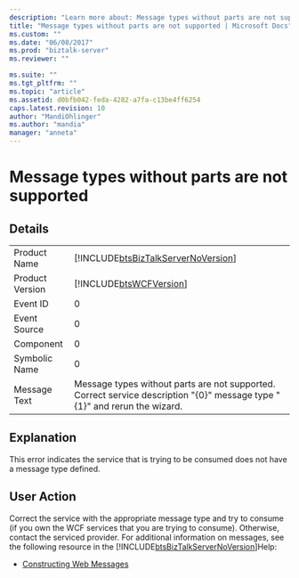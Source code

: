 ```yaml
---
description: "Learn more about: Message types without parts are not supported"
title: "Message types without parts are not supported | Microsoft Docs"
ms.custom: ""
ms.date: "06/08/2017"
ms.prod: "biztalk-server"
ms.reviewer: ""

ms.suite: ""
ms.tgt_pltfrm: ""
ms.topic: "article"
ms.assetid: d0bfb042-feda-4282-a7fa-c13be4ff6254
caps.latest.revision: 10
author: "MandiOhlinger"
ms.author: "mandia"
manager: "anneta"
---
```

# Message types without parts are not supported
## Details  
  
|                 |                                                                                                                           |
|-----------------|---------------------------------------------------------------------------------------------------------------------------|
|  Product Name   |                    [!INCLUDE[btsBizTalkServerNoVersion](../includes/btsbiztalkservernoversion-md.md)]                     |
| Product Version |                                [!INCLUDE[btsWCFVersion](../includes/btswcfversion-md.md)]                                 |
|    Event ID     |                                                             0                                                             |
|  Event Source   |                                                             0                                                             |
|    Component    |                                                             0                                                             |
|  Symbolic Name  |                                                             0                                                             |
|  Message Text   | Message types without parts are not supported. Correct service description "{0}" message type "{1}" and rerun the wizard. |
  
## Explanation  
 This error indicates the service that is trying to be consumed does not have a message type defined.  
  
## User Action  
 Correct the service with the appropriate message type and try to consume (if you own the WCF services that you are trying to consume). Otherwise, contact the serviced provider.  For additional information on messages, see the following resource in the [!INCLUDE[btsBizTalkServerNoVersion](../includes/btsbiztalkservernoversion-md.md)]Help:  
  
-   [Constructing Web Messages](../core/constructing-web-messages.md)
